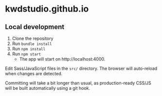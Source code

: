 # kwdstudio.github.io

## Local development

1. Clone the repository
2. Run `bundle install`
3. Run `npm install`
4. Run `npm start`
   * The app will start on http://localhost:4000.

Edit Sass/JavaScript files in the `src/` directory. The browser will auto-reload when changes are detected.

Committing will take a bit longer than usual, as production-ready CSS/JS will be built automatically using a git hook.

